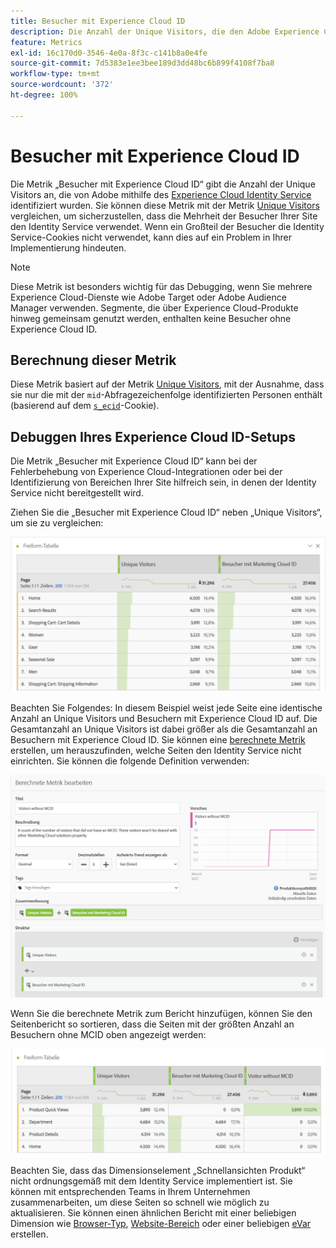 ```yaml
---
title: Besucher mit Experience Cloud ID
description: Die Anzahl der Unique Visitors, die den Adobe Experience Cloud ID Service verwenden.
feature: Metrics
exl-id: 16c170d0-3546-4e0a-8f3c-c141b8a0e4fe
source-git-commit: 7d5383e1ee3bee189d3dd48bc6b899f4108f7ba8
workflow-type: tm+mt
source-wordcount: '372'
ht-degree: 100%

---
```


# Besucher mit Experience Cloud ID

Die Metrik „Besucher mit Experience Cloud ID“ gibt die Anzahl der Unique Visitors an, die von Adobe mithilfe des [Experience Cloud Identity Service](https://experienceleague.adobe.com/docs/id-service/using/home.html?lang=de) identifiziert wurden. Sie können diese Metrik mit der Metrik [Unique Visitors](unique-visitors.md) vergleichen, um sicherzustellen, dass die Mehrheit der Besucher Ihrer Site den Identity Service verwendet. Wenn ein Großteil der Besucher die Identity Service-Cookies nicht verwendet, kann dies auf ein Problem in Ihrer Implementierung hindeuten.

>[!NOTE]
>
>Diese Metrik ist besonders wichtig für das Debugging, wenn Sie mehrere Experience Cloud-Dienste wie Adobe Target oder Adobe Audience Manager verwenden. Segmente, die über Experience Cloud-Produkte hinweg gemeinsam genutzt werden, enthalten keine Besucher ohne Experience Cloud ID.

## Berechnung dieser Metrik

Diese Metrik basiert auf der Metrik [Unique Visitors](unique-visitors.md), mit der Ausnahme, dass sie nur die mit der `mid`-Abfragezeichenfolge identifizierten Personen enthält (basierend auf dem [`s_ecid`](https://experienceleague.adobe.com/docs/core-services/interface/ec-cookies/cookies-analytics.html?lang=de)-Cookie).

## Debuggen Ihres Experience Cloud ID-Setups

Die Metrik „Besucher mit Experience Cloud ID“ kann bei der Fehlerbehebung von Experience Cloud-Integrationen oder bei der Identifizierung von Bereichen Ihrer Site hilfreich sein, in denen der Identity Service nicht bereitgestellt wird.

Ziehen Sie die „Besucher mit Experience Cloud ID“ neben „Unique Visitors“, um sie zu vergleichen:

![Vergleich der Unique Visitors](assets/metric-mcvid1.png)

Beachten Sie Folgendes: In diesem Beispiel weist jede Seite eine identische Anzahl an Unique Visitors und Besuchern mit Experience Cloud ID auf. Die Gesamtanzahl an Unique Visitors ist dabei größer als die Gesamtanzahl an Besuchern mit Experience Cloud ID. Sie können eine [berechnete Metrik](../c-calcmetrics/cm-overview.md) erstellen, um herauszufinden, welche Seiten den Identity Service nicht einrichten. Sie können die folgende Definition verwenden:

![Definition berechneter Metriken](assets/metric-mcvid2.png)

Wenn Sie die berechnete Metrik zum Bericht hinzufügen, können Sie den Seitenbericht so sortieren, dass die Seiten mit der größten Anzahl an Besuchern ohne MCID oben angezeigt werden:

![Seiten ohne Identity Service](assets/metric-mcvid3.png)

Beachten Sie, dass das Dimensionselement „Schnellansichten Produkt“ nicht ordnungsgemäß mit dem Identity Service implementiert ist. Sie können mit entsprechenden Teams in Ihrem Unternehmen zusammenarbeiten, um diese Seiten so schnell wie möglich zu aktualisieren. Sie können einen ähnlichen Bericht mit einer beliebigen Dimension wie [Browser-Typ](../dimensions/browser-type.md), [Website-Bereich](../dimensions/site-section.md) oder einer beliebigen [eVar](../dimensions/evar.md) erstellen.
